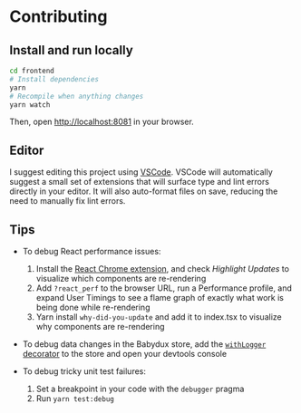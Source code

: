 # Contributing
## Install and run locally

```bash
cd frontend
# Install dependencies
yarn
# Recompile when anything changes
yarn watch
```

Then, open [http://localhost:8081]() in your browser.

## Editor

I suggest editing this project using [VSCode](https://code.visualstudio.com/). VSCode will automatically suggest a small set of extensions that will surface type and lint errors directly in your editor. It will also auto-format files on save, reducing the need to manually fix lint errors.

## Tips

- To debug React performance issues:

  1. Install the [React Chrome extension](https://chrome.google.com/webstore/detail/react-developer-tools/fmkadmapgofadopljbjfkapdkoienihi), and check *Highlight Updates* to visualize which components are re-rendering
  2. Add `?react_perf` to the browser URL, run a Performance profile, and expand User Timings to see a flame graph of exactly what work is being done while re-rendering
  3. Yarn install `why-did-you-update` and add it to index.tsx to visualize why components are re-rendering

- To debug data changes in the Babydux store, add the [`withLogger` decorator](https://github.com/beaconlabs/encompass/blob/7c3c91b/src/services/store.ts#L102) to the store and open your devtools console

- To debug tricky unit test failures:
  1. Set a breakpoint in your code with the `debugger` pragma
  2. Run `yarn test:debug`
